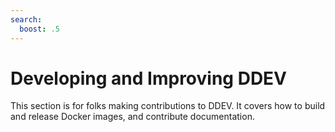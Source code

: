 ```yaml
---
search:
  boost: .5
---
```

# Developing and Improving DDEV

This section is for folks making contributions to DDEV. It covers how to build and release Docker images, and contribute documentation.
